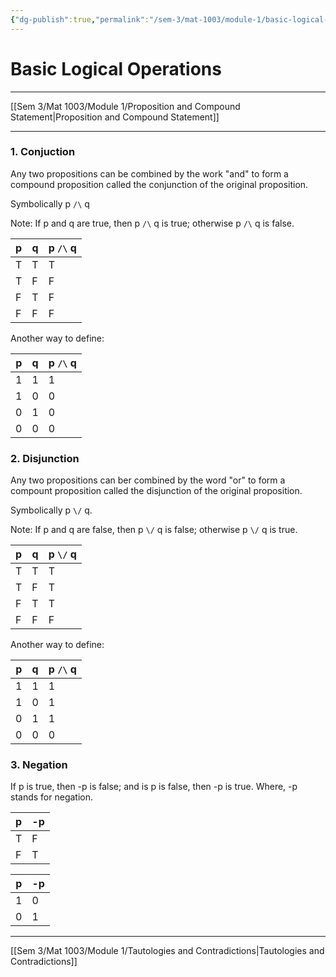 ```yaml
---
{"dg-publish":true,"permalink":"/sem-3/mat-1003/module-1/basic-logical-operations/"}
---
```


# Basic Logical Operations
---

[[Sem 3/Mat 1003/Module 1/Proposition and Compound Statement|Proposition and Compound Statement]]

---


### 1. Conjuction
Any two propositions can be combined by the work "and" to form a compound proposition called the conjunction of the original proposition.

Symbolically
	p `/\` q

Note: If p and q are true, then p `/\` q is true; otherwise p `/\` q is false.

| p | q | p `/\` q |
|----|----|-----|
| T | T | T |
| T | F | F |
| F | T | F |
| F | F | F |

Another way to define:

| p | q | p `/\` q |
|----|----|-----|
| 1 | 1 | 1 |
| 1 | 0 | 0 |
| 0 | 1 | 0 |
| 0 | 0 | 0 |

### 2. Disjunction 
Any two propositions can ber combined by the word "or" to form a compount proposition called the disjunction of the original proposition.

Symbolically
	p `\/` q.

Note: If p and q are false, then p `\/` q is false; otherwise p `\/` q is true.

| p | q | p `\/` q |
|----|----|-----|
| T | T | T |
| T | F | T |
| F | T | T |
| F | F | F |

Another way to define:

| p | q | p `/\` q |
|----|----|-----|
| 1 | 1 | 1 |
| 1 | 0 | 1 |
| 0 | 1 | 1 |
| 0 | 0 | 0 |

### 3. Negation
If p is true, then -p is false; and is p is false, then -p is true.
Where, -p stands for negation.

| p | -p |
|----|----|
| T | F |
| F | T |

| p | -p |
|----|----|
| 1 | 0 |
| 0 | 1 |

---

[[Sem 3/Mat 1003/Module 1/Tautologies and Contradictions|Tautologies and Contradictions]]